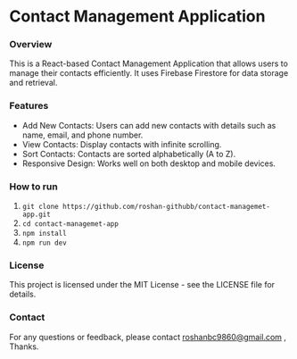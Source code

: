 # Contact Management Application
### Overview
This is a React-based Contact Management Application that allows users to manage their contacts efficiently. It uses Firebase Firestore for data storage and retrieval.

### Features
- Add New Contacts: Users can add new contacts with details such as name, email, and phone number.
- View Contacts: Display contacts with infinite scrolling.
- Sort Contacts: Contacts are sorted alphabetically (A to Z).
- Responsive Design: Works well on both desktop and mobile devices.

### How to run
1. ```git clone https://github.com/roshan-githubb/contact-managemet-app.git```
2. ```cd contact-managemet-app```
3. ```npm install```
4. ```npm run dev```

### License
This project is licensed under the MIT License - see the LICENSE file for details.

### Contact
For any questions or feedback, please contact roshanbc9860@gmail.com , Thanks.

